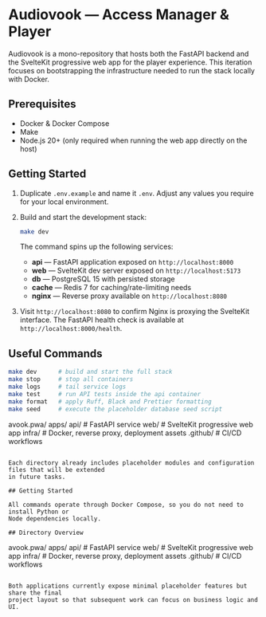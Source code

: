 # Audiovook — Access Manager & Player

Audiovook is a mono-repository that hosts both the FastAPI backend and the SvelteKit
progressive web app for the player experience. This iteration focuses on bootstrapping
the infrastructure needed to run the stack locally with Docker.

## Prerequisites

- Docker & Docker Compose
- Make
- Node.js 20+ (only required when running the web app directly on the host)

## Getting Started

1. Duplicate `.env.example` and name it `.env`. Adjust any values you require for your
   local environment.
2. Build and start the development stack:

   ```bash
   make dev
   ```

   The command spins up the following services:

   - **api** — FastAPI application exposed on `http://localhost:8000`
   - **web** — SvelteKit dev server exposed on `http://localhost:5173`
   - **db** — PostgreSQL 15 with persisted storage
   - **cache** — Redis 7 for caching/rate-limiting needs
   - **nginx** — Reverse proxy available on `http://localhost:8080`

3. Visit `http://localhost:8080` to confirm Nginx is proxying the SvelteKit interface.
   The FastAPI health check is available at `http://localhost:8000/health`.

## Useful Commands

```bash
make dev      # build and start the full stack
make stop     # stop all containers
make logs     # tail service logs
make test     # run API tests inside the api container
make format   # apply Ruff, Black and Prettier formatting
make seed     # execute the placeholder database seed script
```
avook.pwa/
  apps/
    api/            # FastAPI service
    web/            # SvelteKit progressive web app
  infra/            # Docker, reverse proxy, deployment assets
  .github/          # CI/CD workflows
```

Each directory already includes placeholder modules and configuration files that will be extended
in future tasks.

## Getting Started

All commands operate through Docker Compose, so you do not need to install Python or
Node dependencies locally.

## Directory Overview

```
avook.pwa/
  apps/
    api/            # FastAPI service
    web/            # SvelteKit progressive web app
  infra/            # Docker, reverse proxy, deployment assets
  .github/          # CI/CD workflows
```

Both applications currently expose minimal placeholder features but share the final
project layout so that subsequent work can focus on business logic and UI.
